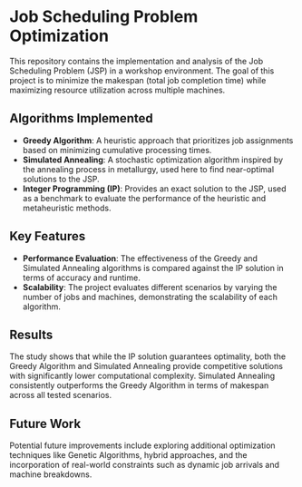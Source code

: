 # Job Scheduling Problem Optimization

This repository contains the implementation and analysis of the Job Scheduling Problem (JSP) in a workshop environment. The goal of this project is to minimize the makespan (total job completion time) while maximizing resource utilization across multiple machines.

## Algorithms Implemented
- **Greedy Algorithm**: A heuristic approach that prioritizes job assignments based on minimizing cumulative processing times.
- **Simulated Annealing**: A stochastic optimization algorithm inspired by the annealing process in metallurgy, used here to find near-optimal solutions to the JSP.
- **Integer Programming (IP)**: Provides an exact solution to the JSP, used as a benchmark to evaluate the performance of the heuristic and metaheuristic methods.

## Key Features
- **Performance Evaluation**: The effectiveness of the Greedy and Simulated Annealing algorithms is compared against the IP solution in terms of accuracy and runtime.
- **Scalability**: The project evaluates different scenarios by varying the number of jobs and machines, demonstrating the scalability of each algorithm.

## Results
The study shows that while the IP solution guarantees optimality, both the Greedy Algorithm and Simulated Annealing provide competitive solutions with significantly lower computational complexity. Simulated Annealing consistently outperforms the Greedy Algorithm in terms of makespan across all tested scenarios.

## Future Work
Potential future improvements include exploring additional optimization techniques like Genetic Algorithms, hybrid approaches, and the incorporation of real-world constraints such as dynamic job arrivals and machine breakdowns.

